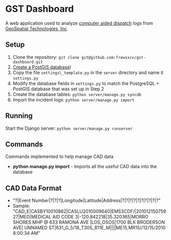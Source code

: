 # GST Dashboard

A web application used to analyze [computer aided dispatch](http://en.wikipedia.org/wiki/Computer-aided_dispatch) logs from [GeoSpatial Technologies, Inc](http://www.geospatialtech.com/).

## Setup

1. Clone the repository: `git clone git@github.com:frewsxcv/gst-dashboard.git`
2. [Create a PostGIS database](http://postgis.refractions.net/documentation/manual-1.5/ch02.html#id2661925))
3. Copy the file `settings\_template.py` in the `server` directory and name it `settings.py`
4. Modify the database fields in `settings.py` to match the PostgreSQL + PostGIS database that was set up in Step 2
4. Create the database tables: `python server/manage.py syncdb`
5. Import the incident logs: `python server/manage.py import`

## Running

Start the Django server: `python server/manage.py runserver`

## Commands

Commands implemented to help manage CAD data

+ **python manage.py import** - Imports all the useful CAD data into the database

## CAD Data Format

+ "?|Event Number|?|?|?|Longitude|Latitude|Address|?|?|?|?|?|?|?|?|?|?"
+ Sample: "CAD\_E|CASBY10010862|CASLU2010009640|EMS3CDF/|20101215075927|MED|MEDICAL AID CODE 3|-120.842218|35.320365|MORRO SHORES MHP @ 633 RAMONA AVE |LOS\_OSOS|1700 BLK BRODERSON AVE| UNNAMED ST|631\_G\_5/18\_T30S\_R11E\_M||||ME15,MR15//12/15/2010 8:00:34 AM"
